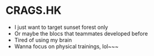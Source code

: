 # CRAGS.HK
- I just want to target sunset forest only
- Or maybe the blocs that teammates developed before
- Tired of using my brain
- Wanna focus on physical trainings, lol~~~
